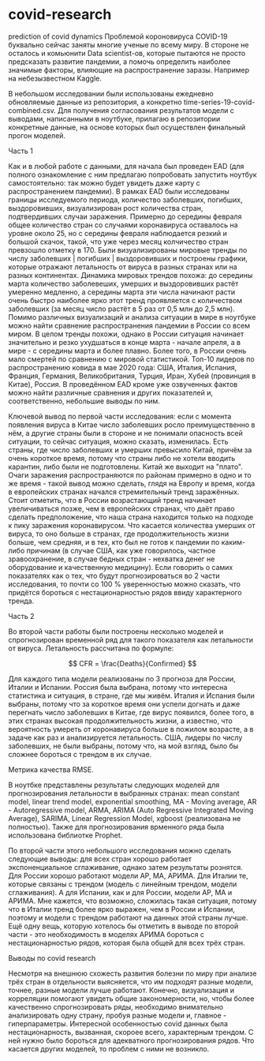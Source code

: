 # covid-research
prediction of covid dynamics
Проблемой короновируса COVID-19 буквально сейчас заняты многие ученые по всему миру. В стороне не осталось и комьюнити Data scientist-ов, которые пытаются не просто предсказать развитие пандемии, а помочь определить наиболее значимые факторы, влияющие на распространение заразы. Например на небезызвестном Kaggle.

В небольшом исследовании были использованы ежедневно обновляемые данные из репозитория, а конкретно time-series-19-covid-combined.csv. Для получения согласования результатов модели с выводами, написанными в ноутбуке, прилагаю в репозитории конкретные данные, на основе которых был осуществлен финальный прогон моделей.

Часть 1

Как и в любой работе с данными, для начала был проведен EAD (для полного ознакомление с ним предлагаю попробовать запустить ноутбук самостоятельно: так можно будет увидеть даже карту с распространением пандемии). В рамках EAD были исследованы границы исследуемого периода, количество заболевших, погибших, выздоровивших, визуализирован рост количества стран, подтвердивших случаи заражения. Примерно до середины февраля общее количество стран со случаями коронавируса оставалось на уровне около 25, но с середины февраля наблюдается резкий и большой скачок, такой, что уже через месяц колчичество стран превзошло отметку в 170. Были визуализированы мировые тренды по числу заболевших | погибших | выздоровивших и построены графики, которые отражают летальность от вируса в разных странах или на разных континентах. Динамика мировых трендов похожа: до середины марта количество заболевеших, умерших и выздоровивших растёт умеренно медленно, а середины марта эти числа начинают расти очень быстро наиболее ярко этот тренд проявляется с количеством заболевших (за месяц число растёт в 5 раз от 0,5 млн до 2,5 млн). Помимо различных визуализаций и анализа ситуации в мире в ноутбуке можно найти сравнение распространения пандемии в России со всем миром. В целом тренды похожи, однако в России ситуация начинает значительно и резко ухудшаться в конце марта - начале апреля, а в мире - с середины марта и более плавно. Более того, в России очень мало смертей по сравнению с мировой статистикой. Топ-10 лидеров по распространению ковида в мае 2020 года: США, Италия, Испания, Франция, Германия, Великобритания, Турция, Иран, Хубей (провинция в Китае), Россия. В проведённом EAD кроме уже озвученных фактов можно найти различные сравнения и других показателей и, соответственно, небольшие выводы по ним. 

Ключевой вывод по первой части исследования: если с момента появления вируса в Китае число заболевших росло преимущественно в нём, а другие страны были в стороне и не понимали опасность всей ситуации, то сейчас ситуация, можно сказать, изменилась. Есть страны, где число заболевших и умерших превысило Китай, причём за очень короткое время, потому что страны либо не хотели вводить карантин, либо были не подготовлены. Китай же выходит на "плато". Очаги заражения распространяются по районам примерно в одно и то же время - такой вывод можно сделать, глядя на Европу и время, когда в европейских странах начался стремительный тренд заражённых. Стоит отметить, что в России возрастающий тренд начинает увеличиваться позже, чем в европейских странах, что даёт право сделать предположение, что наша страна находится только на подходе к пику заражения коронавирусом. Что касается количества умерших от вируса, то оно больше в странах, где продолжительность жизни больше, чем средняя, и в тех, кто был не готов к пандемии по каким-либо причинам (в случае США, как уже говорилось, частное зравоохранение, в случае бедных стран - нехватка денег не оборудование и качественную медицину). Если говорить о самих показателях как о тех, что будут прогнозироваться во 2 части исследования, то почти со 100 % уверенностью можно сказать, что придётся бороться с нестационарностью рядов ввиду характерного тренда.

Часть 2

Во второй части работы были построены несколько моделей и спрогнозирован временной ряд для такого показателя как летальности от вируса. Летальность рассчитана по формуле:

$$ CFR = \frac{Deaths}{Confirmed} $$

Для каждого типа модели реализованы по 3 прогноза для России, Италии и Испании. Россия была выбрана, потому что интересна статистика и ситуация, в стране, где мы живём. Италия и Испания были выбраны, потому что за короткое время они успели догнать и даже перегнать число заболевших в Китае, где вирус появился, более того, в этих странах высокая продолжительность жизни, а известно, что вероятность умереть от коронавируса больше в пожилом возрасте, а в задаче как раз и анализируется летальность. США, лидеры по числу заболевших, не были выбраны, потому что, на мой взгляд, было бы сложнее бороться с трендом в их случае.

Метрика качества RMSE.

В ноутбке представлены результаты следующих моделей для прогнозирования летальности в выбранных странах: mean constant model, linear trend model, exponential smoothing, MA - Moving average, AR - Autoregressive model, ARMA, ARIMA (Auto Regressive Integrated Moving Average), SARIMA, Linear Regression Model, xgboost (реализована не полностью). Также для прогнозирования врменного ряда была использована библиотке Prophet.

По второй части этого небольшого исследования можно сделать следующие выводы: для всех стран хорошо работает экспоненциальное сглаживание, однако затем результаты рознятся. Для России хорошо работают модели АР, МА, АРИМА. Для Италии те, которые связаны с трендом (модель с линейным трендом, модели сглаживания). А для Испании, как и для России, модели АР, МА и АРИМА. Мне кажется, что возможно, сложилась такая ситуация, потому что в Италии тренд более ярко выражен, чем в России и Испании, поэтому и модели с трендом работают на данных этой страны лучше. Ещё одну вещь, которую хотелось бы отметить в выводе по второй части - это необходимость в моделях АРИМА бороться с нестационарностью рядов, которая была общей для всех трёх стран.

Выводы по covid research

Несмотря на внешнюю схожесть развития болезни по миру при анализе трёх стран в отдельности  выясняется, что им подходят разные модели, точнее, разные модели лучше работают. Конечно, визуализация и корреляции помогают увидеть общие закономерности, но, чтобы более качественно спрогнозировать ряды, необходимо внимательно анализировать одну страну, пробуя разные модели и, главное - гиперпараметры. Интересной особенностью covid данных была нестационарность, вызванная, скороее всего, характерным трендом. С ней нужно было бороться для адекватного прогнозирования рядов. Что касается других моделей, то проблем с ними не возникло.







